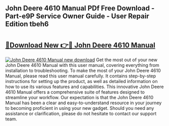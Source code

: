 ## John Deere 4610 Manual PDf Free Download - Part-e9P Service Owner Guide - User Repair Edition tbeh6

# <h2><a href="http://bc92181.oget.top/?id=John+Deere+4610+Manual">🔗Download New 👉🔴 John Deere 4610 Manual</a></h2>

[![John Deere 4610 Manual new download](https://i.imgur.com/5g1atiW.png)](http://bc92181.oget.top/?id=John+Deere+4610+Manual)
Get the most out of your new John Deere 4610 Manual with this user manual, covering everything from installation to troubleshooting. To make the most of your John Deere 4610 Manual, please read this user manual carefully. It contains step-by-step instructions for setting up the product, as well as detailed information on how to use its various features and capabilities. This innovative John Deere 4610 Manual offers a comprehensive suite of features designed to streamline your workflow. Our expectation is that the John Deere 4610 Manual has been a clear and easy-to-understand resource in your journey to becoming proficient in using your new gadget. Should you need any assistance or clarification, please do not hesitate to contact our support team.
